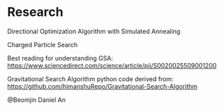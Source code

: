 # Research

Directional Optimization Algorithm with Simulated Annealing

Charged Particle Search 

Best reading for understanding GSA: https://www.sciencedirect.com/science/article/pii/S0020025509001200

Gravitational Search Algorithm python code derived from:
https://github.com/himanshuRepo/Gravitational-Search-Algorithm

@Beomjin Daniel An
